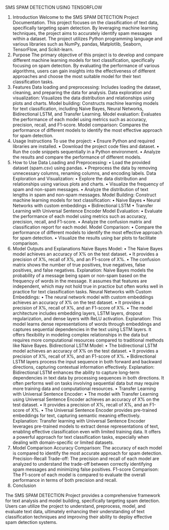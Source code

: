 SMS SPAM DETECTION USING TENSORFLOW

1. Introduction
Welcome to the SMS SPAM DETECTION Project Documentation. This project focuses on the classification of text data, specifically targeting spam detection. By leveraging machine learning techniques, the project aims to accurately identify spam messages within a dataset. The project utilizes Python programming language and various libraries such as NumPy, pandas, Matplotlib, Seaborn, TensorFlow, and Scikit-learn.
2. Purpose
The primary objective of this project is to develop and compare different machine learning models for text classification, specifically focusing on spam detection. By evaluating the performance of various algorithms, users can gain insights into the effectiveness of different approaches and choose the most suitable model for their text classification tasks.
3. Features
Data loading and preprocessing: Includes loading the dataset, cleaning, and preparing the data for analysis.
Data exploration and visualization: Visualizes the data distribution and relationships using plots and charts.
Model building: Constructs machine learning models for text classification, including Naive Bayes, Neural Networks, Bidirectional LSTM, and Transfer Learning.
Model evaluation: Evaluates the performance of each model using metrics such as accuracy, precision, recall, and F1-score.
Model comparison: Compares the performance of different models to identify the most effective approach for spam detection.
4. Usage Instructions
To use the project:
•	Ensure Python and required libraries are installed.
•	Download the project code files and dataset.
•	Run the code snippets sequentially in a Python environment.
•	Analyze the results and compare the performance of different models.
5. How to Use
Data Loading and Preprocessing:
•	Load the provided dataset (spam.csv) using pandas.
•	Preprocess the data by removing unnecessary columns, renaming columns, and encoding labels.
Data Exploration and Visualization:
•	Explore the data distribution and relationships using various plots and charts.
•	Visualize the frequency of spam and non-spam messages.
•	Analyze the distribution of text lengths in spam and non-spam messages.
Model Building:
Construct machine learning models for text classification:
•	Naive Bayes
•	Neural Networks with custom embeddings
•	Bidirectional LSTM
•	Transfer Learning with Universal Sentence Encoder
Model Evaluation:
•	Evaluate the performance of each model using metrics such as accuracy, precision, recall, and F1-score.
•	Analyze the confusion matrix and classification report for each model.
Model Comparison:
•	Compare the performance of different models to identify the most effective approach for spam detection.
•	Visualize the results using bar plots to facilitate comparison.
6. Model Outputs and Explanations
Naive Bayes Model:
•	The Naive Bayes model achieves an accuracy of X% on the test dataset.
•	It provides a precision of X%, recall of X%, and an F1-score of X%.
•	The confusion matrix shows the number of true positives, true negatives, false positives, and false negatives.
Explanation: Naive Bayes models the probability of a message being spam or non-spam based on the frequency of words in the message. It assumes that features are independent, which may not hold true in practice but often works well in practice for text classification tasks.
Neural Networks with Custom Embeddings:
•	The neural network model with custom embeddings achieves an accuracy of X% on the test dataset.
•	It provides a precision of X%, recall of X%, and an F1-score of X%.
•	The model architecture includes embedding layers, LSTM layers, dropout regularization, and dense layers with ReLU activation.
Explanation: This model learns dense representations of words through embeddings and captures sequential dependencies in the text using LSTM layers. It offers flexibility in modeling complex relationships in the data but requires more computational resources compared to traditional methods like Naive Bayes.
Bidirectional LSTM Model:
•	The bidirectional LSTM model achieves an accuracy of X% on the test dataset.
•	It provides a precision of X%, recall of X%, and an F1-score of X%.
•	Bidirectional LSTM layers process the input sequence in both forward and backward directions, capturing contextual information effectively.
Explanation: Bidirectional LSTM enhances the ability to capture long-term dependencies in text data by processing sequences in both directions. It often performs well on tasks involving sequential data but may require more training data and computational resources.
•	Transfer Learning with Universal Sentence Encoder:
•	The model with Transfer Learning using Universal Sentence Encoder achieves an accuracy of X% on the test dataset.
•	It provides a precision of X%, recall of X%, and an F1-score of X%.
•	The Universal Sentence Encoder provides pre-trained embeddings for text, capturing semantic meaning effectively.
Explanation: Transfer learning with Universal Sentence Encoder leverages pre-trained models to extract dense representations of text, enabling effective classification even with limited training data. It offers a powerful approach for text classification tasks, especially when dealing with domain-specific or limited datasets.
7. Model Comparison
Accuracy Comparison: The accuracy of each model is compared to identify the most accurate approach for spam detection.
Precision-Recall Trade-off: The precision and recall of each model are analyzed to understand the trade-off between correctly identifying spam messages and minimizing false positives.
F1-score Comparison: The F1-score of each model is compared to evaluate the overall performance in terms of both precision and recall.
8. Conclusion

The SMS SPAM DETECTION Project provides a comprehensive framework for text analysis and model building, specifically targeting spam detection. Users can utilize the project to understand, preprocess, model, and evaluate text data, ultimately enhancing their understanding of text classification techniques and improving their ability to deploy effective spam detection systems.




